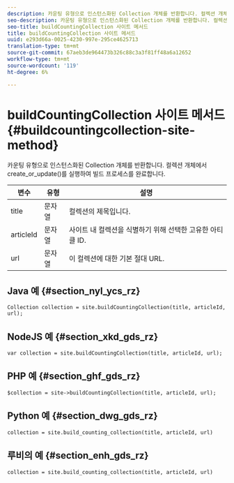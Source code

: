 ```yaml
---
description: 카운팅 유형으로 인스턴스화된 Collection 개체를 반환합니다. 컬렉션 개체에서 create_or_update()를 실행하여 빌드 프로세스를 완료합니다.
seo-description: 카운팅 유형으로 인스턴스화된 Collection 개체를 반환합니다. 컬렉션 개체에서 create_or_update()를 실행하여 빌드 프로세스를 완료합니다.
seo-title: buildCountingCollection 사이트 메서드
title: buildCountingCollection 사이트 메서드
uuid: e293d66a-0025-4230-997e-295ce4625713
translation-type: tm+mt
source-git-commit: 67aeb3de964473b326c88c3a3f81ff48a6a12652
workflow-type: tm+mt
source-wordcount: '119'
ht-degree: 6%

---
```



# buildCountingCollection 사이트 메서드{#buildcountingcollection-site-method}

카운팅 유형으로 인스턴스화된 Collection 개체를 반환합니다. 컬렉션 개체에서 create_or_update()를 실행하여 빌드 프로세스를 완료합니다.

| 변수 | 유형 | 설명 |
|--- |--- |--- |
| title | 문자열 | 컬렉션의 제목입니다. |
| articleId | 문자열 | 사이트 내 컬렉션을 식별하기 위해 선택한 고유한 아티클 ID. |
| url | 문자열 | 이 컬렉션에 대한 기본 절대 URL. |

## Java 예 {#section_nyl_ycs_rz}

```
Collection collection = site.buildCountingCollection(title, articleId, url); 
```

## NodeJS 예 {#section_xkd_gds_rz}

```
var collection = site.buildCountingCollection(title, articleId, url); 
```

## PHP 예 {#section_ghf_gds_rz}

```
$collection = site->buildCountingCollection(title, articleId, url); 
```

## Python 예 {#section_dwg_gds_rz}

```
collection = site.build_counting_collection(title, articleId, url) 
```

## 루비의 예 {#section_enh_gds_rz}

```
collection = site.build_counting_collection(title, articleId, url) 
```

